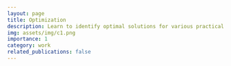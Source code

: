```yaml
---
layout: page
title: Optimization
description: Learn to identify optimal solutions for various practical problems by formulating objective functions and applying a range of optimization methods, both with and without constraints.
img: assets/img/c1.png
importance: 1
category: work
related_publications: false
---
```



